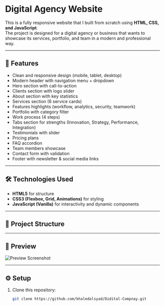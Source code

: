 # Digital Agency Website

This is a fully responsive website that I built from scratch using **HTML, CSS, and JavaScript**.  
The project is designed for a digital agency or business that wants to showcase its services, portfolio, and team in a modern and professional way.

---

## 🚀 Features
- Clean and responsive design (mobile, tablet, desktop)
- Modern header with navigation menu + dropdown
- Hero section with call-to-action
- Clients section with logo slider
- About section with key statistics
- Services section (6 service cards)
- Features highlights (workflow, analytics, security, teamwork)
- Portfolio with category filter
- Work process (4 steps)
- Tabs section for strengths (Innovation, Strategy, Performance, Integration)
- Testimonials with slider
- Pricing plans
- FAQ accordion
- Team members showcase
- Contact form with validation
- Footer with newsletter & social media links

---

## 🛠️ Technologies Used
- **HTML5** for structure  
- **CSS3 (Flexbox, Grid, Animations)** for styling  
- **JavaScript (Vanilla)** for interactivity and dynamic components  

---

## 📂 Project Structure


---

## 📸 Preview
![Preview Screenshot](assets/img/preview.png)

---

## ⚙️ Setup
1. Clone this repository:
   ```bash
   git clone https://github.com/khaledalsyad/Didital-Compnay.git

